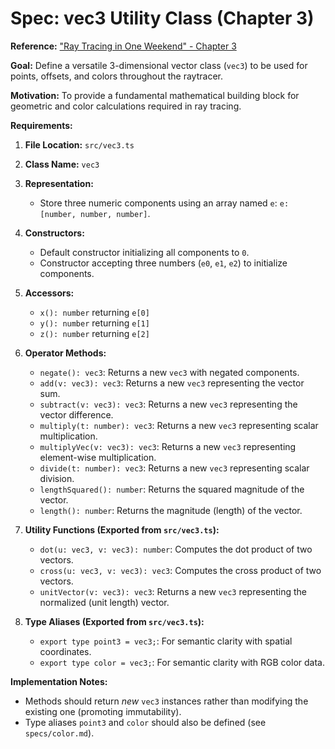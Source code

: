 # Spec: vec3 Utility Class (Chapter 3)

**Reference:** ["Ray Tracing in One Weekend" - Chapter 3](https://raytracing.github.io/books/RayTracingInOneWeekend.html#thevec3class)

**Goal:** Define a versatile 3-dimensional vector class (`vec3`) to be used for points, offsets, and colors throughout the raytracer.

**Motivation:** To provide a fundamental mathematical building block for geometric and color calculations required in ray tracing.

**Requirements:**

1.  **File Location:** `src/vec3.ts`
2.  **Class Name:** `vec3`
3.  **Representation:**
    *   Store three numeric components using an array named `e`: `e: [number, number, number]`.
4.  **Constructors:**
    *   Default constructor initializing all components to `0`.
    *   Constructor accepting three numbers (`e0`, `e1`, `e2`) to initialize components.
5.  **Accessors:**
    *   `x(): number` returning `e[0]`
    *   `y(): number` returning `e[1]`
    *   `z(): number` returning `e[2]`
6.  **Operator Methods:**
    *   `negate(): vec3`: Returns a new `vec3` with negated components.
    *   `add(v: vec3): vec3`: Returns a new `vec3` representing the vector sum.
    *   `subtract(v: vec3): vec3`: Returns a new `vec3` representing the vector difference.
    *   `multiply(t: number): vec3`: Returns a new `vec3` representing scalar multiplication.
    *   `multiplyVec(v: vec3): vec3`: Returns a new `vec3` representing element-wise multiplication.
    *   `divide(t: number): vec3`: Returns a new `vec3` representing scalar division.
    *   `lengthSquared(): number`: Returns the squared magnitude of the vector.
    *   `length(): number`: Returns the magnitude (length) of the vector.
7.  **Utility Functions (Exported from `src/vec3.ts`):**
    *   `dot(u: vec3, v: vec3): number`: Computes the dot product of two vectors.
    *   `cross(u: vec3, v: vec3): vec3`: Computes the cross product of two vectors.
    *   `unitVector(v: vec3): vec3`: Returns a new `vec3` representing the normalized (unit length) vector.

8.  **Type Aliases (Exported from `src/vec3.ts`):**
    *   `export type point3 = vec3;`: For semantic clarity with spatial coordinates.
    *   `export type color = vec3;`: For semantic clarity with RGB color data.

**Implementation Notes:**

*   Methods should return *new* `vec3` instances rather than modifying the existing one (promoting immutability).
*   Type aliases `point3` and `color` should also be defined (see `specs/color.md`). 